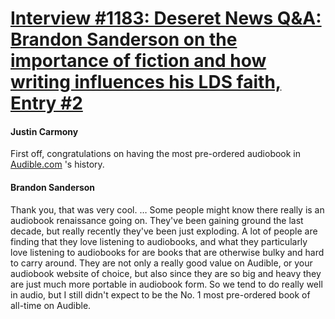 # [Interview #1183: Deseret News Q&A: Brandon Sanderson on the importance of fiction and how writing influences his LDS faith, Entry #2](https://www.theoryland.com/intvmain.php?i=1183#2)

#### Justin Carmony

First off, congratulations on having the most pre-ordered audiobook in
[Audible.com](https://www.audible.com/pd/Sci-Fi-Fantasy/Oathbringer-Audiobook/B0718Z5K4C/ref=a_search_c4_1_1_srImg?qid=1510338045&sr=1-1)
's history.

#### Brandon Sanderson

Thank you, that was very cool. … Some people might know there really is an audiobook renaissance going on. They've been gaining ground the last decade, but really recently they've been just exploding. A lot of people are finding that they love listening to audiobooks, and what they particularly love listening to audiobooks for are books that are otherwise bulky and hard to carry around. They are not only a really good value on Audible, or your audiobook website of choice, but also since they are so big and heavy they are just much more portable in audiobook form. So we tend to do really well in audio, but I still didn't expect to be the No. 1 most pre-ordered book of all-time on Audible.

